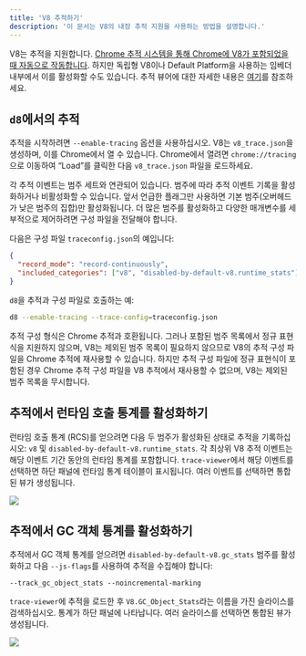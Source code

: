 ```yaml
---
title: 'V8 추적하기'
description: '이 문서는 V8의 내장 추적 지원을 사용하는 방법을 설명합니다.'
---
```

V8는 추적을 지원합니다. [Chrome 추적 시스템을 통해 Chrome에 V8가 포함되었을 때 자동으로 작동합니다](/docs/rcs). 하지만 독립형 V8이나 Default Platform을 사용하는 임베더 내부에서 이를 활성화할 수도 있습니다. 추적 뷰어에 대한 자세한 내용은 [여기](https://github.com/catapult-project/catapult/blob/master/tracing/README.md)를 참조하세요.

## `d8`에서의 추적

추적을 시작하려면 `--enable-tracing` 옵션을 사용하십시오. V8는 `v8_trace.json`을 생성하며, 이를 Chrome에서 열 수 있습니다. Chrome에서 열려면 `chrome://tracing`으로 이동하여 “Load”를 클릭한 다음 `v8_trace.json` 파일을 로드하세요.

각 추적 이벤트는 범주 세트와 연관되어 있습니다. 범주에 따라 추적 이벤트 기록을 활성화하거나 비활성화할 수 있습니다. 앞서 언급한 플래그만 사용하면 기본 범주(오버헤드가 낮은 범주의 집합)만 활성화됩니다. 더 많은 범주를 활성화하고 다양한 매개변수를 세부적으로 제어하려면 구성 파일을 전달해야 합니다.

다음은 구성 파일 `traceconfig.json`의 예입니다:

```json
{
  "record_mode": "record-continuously",
  "included_categories": ["v8", "disabled-by-default-v8.runtime_stats"]
}
```

`d8`을 추적과 구성 파일로 호출하는 예:

```bash
d8 --enable-tracing --trace-config=traceconfig.json
```

추적 구성 형식은 Chrome 추적과 호환됩니다. 그러나 포함된 범주 목록에서 정규 표현식을 지원하지 않으며, V8는 제외된 범주 목록이 필요하지 않으므로 V8의 추적 구성 파일을 Chrome 추적에 재사용할 수 있습니다. 하지만 추적 구성 파일에 정규 표현식이 포함된 경우 Chrome 추적 구성 파일을 V8 추적에서 재사용할 수 없으며, V8는 제외된 범주 목록을 무시합니다.

## 추적에서 런타임 호출 통계를 활성화하기

런타임 호출 통계 (<abbr>RCS</abbr>)를 얻으려면 다음 두 범주가 활성화된 상태로 추적을 기록하십시오: `v8` 및 `disabled-by-default-v8.runtime_stats`. 각 최상위 V8 추적 이벤트는 해당 이벤트 기간 동안의 런타임 통계를 포함합니다. `trace-viewer`에서 해당 이벤트를 선택하면 하단 패널에 런타임 통계 테이블이 표시됩니다. 여러 이벤트를 선택하면 통합된 뷰가 생성됩니다.

![](/_img/docs/trace/runtime-stats.png)

## 추적에서 GC 객체 통계를 활성화하기

추적에서 GC 객체 통계를 얻으려면 `disabled-by-default-v8.gc_stats` 범주를 활성화하고 다음 `--js-flags`를 사용하여 추적을 수집해야 합니다:

```
--track_gc_object_stats --noincremental-marking
```

`trace-viewer`에 추적을 로드한 후 `V8.GC_Object_Stats`라는 이름을 가진 슬라이스를 검색하십시오. 통계가 하단 패널에 나타납니다. 여러 슬라이스를 선택하면 통합된 뷰가 생성됩니다.

![](/_img/docs/trace/gc-stats.png)

